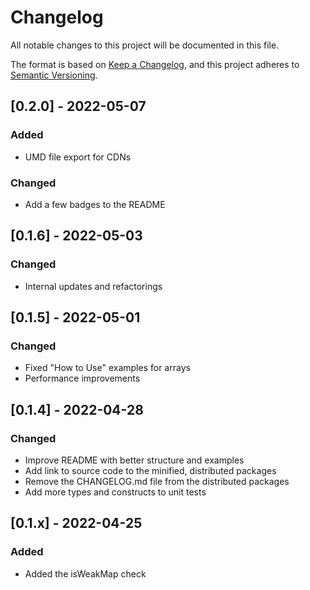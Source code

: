 # Changelog

All notable changes to this project will be documented in this file.

The format is based on [Keep a Changelog](https://keepachangelog.com/en/1.0.0/), and this project adheres to [Semantic Versioning](https://semver.org/spec/v2.0.0.html).

## [0.2.0] - 2022-05-07

### Added

- UMD file export for CDNs

### Changed

- Add a few badges to the README

## [0.1.6] - 2022-05-03

### Changed

- Internal updates and refactorings

## [0.1.5] - 2022-05-01

### Changed

- Fixed "How to Use" examples for arrays
- Performance improvements

## [0.1.4] - 2022-04-28

### Changed

- Improve README with better structure and examples
- Add link to source code to the minified, distributed packages
- Remove the CHANGELOG.md file from the distributed packages
- Add more types and constructs to unit tests

## [0.1.x] - 2022-04-25

### Added

- Added the isWeakMap check
